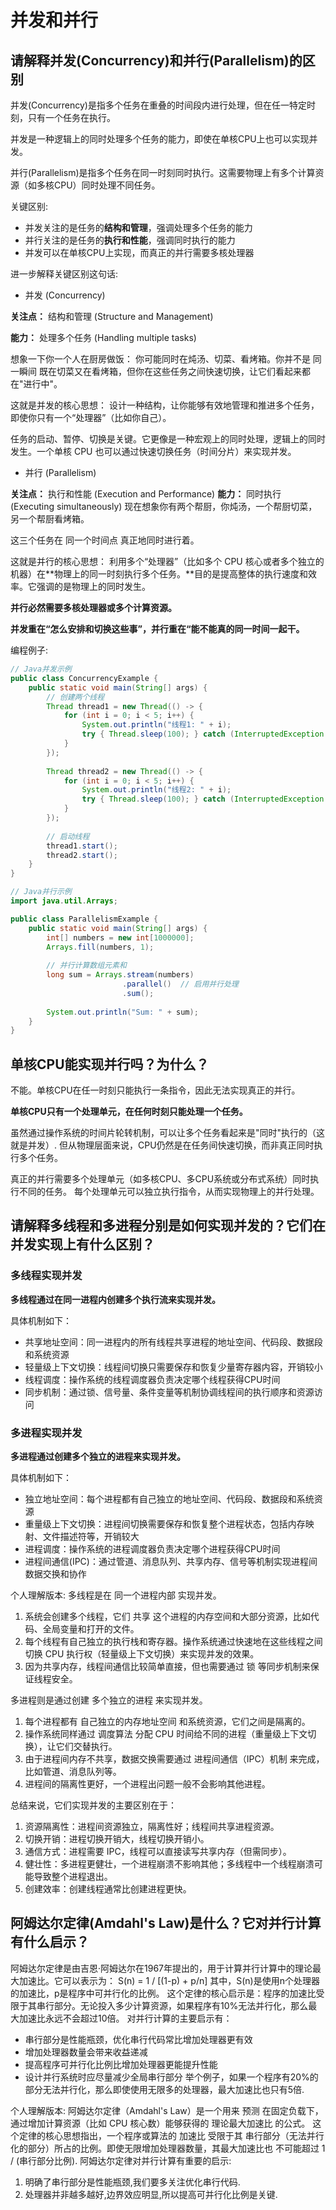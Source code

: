 # 并发和并行

## 请解释并发(Concurrency)和并行(Parallelism)的区别

并发(Concurrency)是指多个任务在重叠的时间段内进行处理，但在任一特定时刻，只有一个任务在执行。

并发是一种逻辑上的同时处理多个任务的能力，即使在单核CPU上也可以实现并发。

并行(Parallelism)是指多个任务在同一时刻同时执行。这需要物理上有多个计算资源（如多核CPU）同时处理不同任务。

关键区别:

- 并发关注的是任务的**结构和管理**，强调处理多个任务的能力
- 并行关注的是任务的**执行和性能**，强调同时执行的能力
- 并发可以在单核CPU上实现，而真正的并行需要多核处理器

进一步解释关键区别这句话:

- 并发 (Concurrency)
  
**关注点：** 结构和管理 (Structure and Management)

**能力：** 处理多个任务 (Handling multiple tasks)

想象一下你一个人在厨房做饭：
你可能同时在炖汤、切菜、看烤箱。你并不是 同一瞬间 既在切菜又在看烤箱，但你在这些任务之间快速切换，让它们看起来都在"进行中"。

这就是并发的核心思想：
设计一种结构，让你能够有效地管理和推进多个任务，即使你只有一个“处理器”（比如你自己）。

任务的启动、暂停、切换是关键。它更像是一种宏观上的同时处理，逻辑上的同时发生。一个单核 CPU 也可以通过快速切换任务（时间分片）来实现并发。

- 并行 (Parallelism)
  
**关注点：** 执行和性能 (Execution and Performance)
**能力：** 同时执行 (Executing simultaneously)
现在想象你有两个帮厨，你炖汤，一个帮厨切菜，另一个帮厨看烤箱。

这三个任务在 同一个时间点 真正地同时进行着。

这就是并行的核心思想：
利用多个“处理器”（比如多个 CPU 核心或者多个独立的机器）在**物理上的同一时刻执行多个任务。**目的是提高整体的执行速度和效率。它强调的是物理上的同时发生。

**并行必然需要多核处理器或多个计算资源。**

**并发重在“怎么安排和切换这些事”，并行重在“能不能真的同一时间一起干。**

编程例子:
```java
// Java并发示例
public class ConcurrencyExample {
    public static void main(String[] args) {
        // 创建两个线程
        Thread thread1 = new Thread(() -> {
            for (int i = 0; i < 5; i++) {
                System.out.println("线程1: " + i);
                try { Thread.sleep(100); } catch (InterruptedException e) { }
            }
        });
        
        Thread thread2 = new Thread(() -> {
            for (int i = 0; i < 5; i++) {
                System.out.println("线程2: " + i);
                try { Thread.sleep(100); } catch (InterruptedException e) { }
            }
        });
        
        // 启动线程
        thread1.start();
        thread2.start();
    }
}
```
```Java
// Java并行示例
import java.util.Arrays;

public class ParallelismExample {
    public static void main(String[] args) {
        int[] numbers = new int[1000000];
        Arrays.fill(numbers, 1);
        
        // 并行计算数组元素和
        long sum = Arrays.stream(numbers)
                         .parallel()  // 启用并行处理
                         .sum();
        
        System.out.println("Sum: " + sum);
    }
}
```

## 单核CPU能实现并行吗？为什么？

不能。单核CPU在任一时刻只能执行一条指令，因此无法实现真正的并行。

**单核CPU只有一个处理单元，在任何时刻只能处理一个任务。**

虽然通过操作系统的时间片轮转机制，可以让多个任务看起来是"同时"执行的（这就是并发）.
但从物理层面来说，CPU仍然是在任务间快速切换，而非真正同时执行多个任务。

真正的并行需要多个处理单元（如多核CPU、多CPU系统或分布式系统）同时执行不同的任务。
每个处理单元可以独立执行指令，从而实现物理上的并行处理。

## 请解释多线程和多进程分别是如何实现并发的？它们在并发实现上有什么区别？

### 多线程实现并发

**多线程通过在同一进程内创建多个执行流来实现并发。**

具体机制如下：

- 共享地址空间：同一进程内的所有线程共享进程的地址空间、代码段、数据段和系统资源
- 轻量级上下文切换：线程间切换只需要保存和恢复少量寄存器内容，开销较小
- 线程调度：操作系统的线程调度器负责决定哪个线程获得CPU时间
- 同步机制：通过锁、信号量、条件变量等机制协调线程间的执行顺序和资源访问

### 多进程实现并发

**多进程通过创建多个独立的进程来实现并发。**

具体机制如下：

- 独立地址空间：每个进程都有自己独立的地址空间、代码段、数据段和系统资源
- 重量级上下文切换：进程间切换需要保存和恢复整个进程状态，包括内存映射、文件描述符等，开销较大
- 进程调度：操作系统的进程调度器负责决定哪个进程获得CPU时间
- 进程间通信(IPC)：通过管道、消息队列、共享内存、信号等机制实现进程间数据交换和协作

个人理解版本:
多线程是在 同一个进程内部 实现并发。

1. 系统会创建多个线程，它们 共享 这个进程的内存空间和大部分资源，比如代码、全局变量和打开的文件。
2. 每个线程有自己独立的执行栈和寄存器。操作系统通过快速地在这些线程之间 切换 CPU 执行权（轻量级上下文切换）来实现并发的效果。
3. 因为共享内存，线程间通信比较简单直接，但也需要通过 锁 等同步机制来保证线程安全。

多进程则是通过创建 多个独立的进程 来实现并发。

1. 每个进程都有 自己独立的内存地址空间 和系统资源，它们之间是隔离的。
2. 操作系统同样通过 调度算法 分配 CPU 时间给不同的进程（重量级上下文切换），让它们交替执行。
3. 由于进程间内存不共享，数据交换需要通过 进程间通信（IPC）机制 来完成，比如管道、消息队列等。
4. 进程间的隔离性更好，一个进程出问题一般不会影响其他进程。

总结来说，它们实现并发的主要区别在于：

1. 资源隔离性：进程间资源独立，隔离性好；线程间共享进程资源。
2. 切换开销：进程切换开销大，线程切换开销小。
3. 通信方式：进程需要 IPC，线程可以直接读写共享内存（但需同步）。
4. 健壮性：多进程更健壮，一个进程崩溃不影响其他；多线程中一个线程崩溃可能导致整个进程退出。
5. 创建效率：创建线程通常比创建进程更快。

## 阿姆达尔定律(Amdahl's Law)是什么？它对并行计算有什么启示？

阿姆达尔定律是由吉恩·阿姆达尔在1967年提出的，用于计算并行计算中的理论最大加速比。它可以表示为：
S(n) = 1 / [(1-p) + p/n]
其中，S(n)是使用n个处理器的加速比，p是程序中可并行化的比例。
这个定律的核心启示是：程序的加速比受限于其串行部分。无论投入多少计算资源，如果程序有10%无法并行化，那么最大加速比永远不会超过10倍。
对并行计算的主要启示有：
- 串行部分是性能瓶颈，优化串行代码常比增加处理器更有效
- 增加处理器数量会带来收益递减
- 提高程序可并行化比例比增加处理器更能提升性能
- 设计并行系统时应尽量减少全局串行部分
举个例子，如果一个程序有20%的部分无法并行化，那么即使使用无限多的处理器，最大加速比也只有5倍.

个人理解版本:
阿姆达尔定律（Amdahl's Law）是一个用来 预测 在固定负载下，通过增加计算资源（比如 CPU 核心数）能够获得的 理论最大加速比 的公式。
这个定律的核心思想指出，一个程序或算法的 加速比 受限于其 串行部分（无法并行化的部分）所占的比例。即使无限增加处理器数量，其最大加速比也 不可能超过 1 / (串行部分比例).
阿姆达尔定律对并行计算有重要的启示:
1. 明确了串行部分是性能瓶颈,我们要多关注优化串行代码.
2. 处理器并非越多越好,边界效应明显,所以提高可并行化比例是关键.
